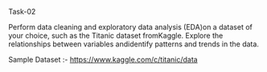 Task-02

Perform data cleaning and exploratory data analysis (EDA)on a dataset of your choice, such as the Titanic dataset fromKaggle. Explore the relationships between variables andidentify patterns and trends in the data.

Sample Dataset :- https://www.kaggle.com/c/titanic/data
